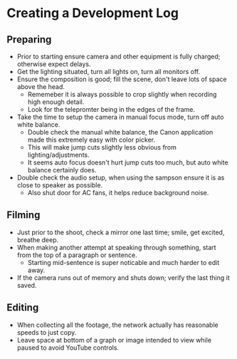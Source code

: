# Creating a Development Log

## Preparing

- Prior to starting ensure camera and other equipment is fully charged; otherwise expect delays.
- Get the lighting situated, turn all lights on, turn all monitors off.
- Ensure the composition is good; fill the scene, don't leave lots of space above the head. 
  - Rememeber it is always possible to crop slightly when recording high enough detail.
  - Look for the telepromter being in the edges of the frame.
- Take the time to setup the camera in manual focus mode, turn off auto white balance.
  - Double check the manual white balance, the Canon application made this extremely easy with color picker.
  - This will make jump cuts slightly less obvious from lighting/adjustments.
  - It seems auto focus doesn't hurt jump cuts too much, but auto white balance certainly does.
- Double check the audio setup, when using the sampson ensure it is as close to speaker as possible.
  - Also shut door for AC fans, it helps reduce background noise.

## Filming

- Just prior to the shoot, check a mirror one last time; smile, get excited, breathe deep.
- When making another attempt at speaking through something, start from the top of a paragraph or sentence.
  - Starting mid-sentence is super noticable and much harder to edit away.
- If the camera runs out of memory and shuts down; verify the last thing it saved.

## Editing

- When collecting all the footage, the network actually has reasonable speeds to just copy.
- Leave space at bottom of a graph or image intended to view while paused to avoid YouTube controls.
